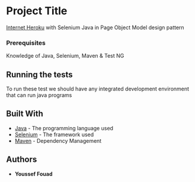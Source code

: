 # Project Title

[Internet Heroku](https://the-internet.herokuapp.com/) with Selenium Java in Page Object Model design pattern

### Prerequisites

Knowledge of Java, Selenium, Maven & Test NG

## Running the tests

To run these test we should have any integrated development environment that can run java programs

## Built With

* [Java](https://www.oracle.com/java/technologies/downloads/) - The programming language used
* [Selenium](https://www.selenium.dev/documentation/) - The framework used
* [Maven](https://maven.apache.org/) - Dependency Management

## Authors

* **Youssef Fouad**  



